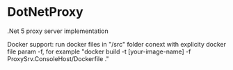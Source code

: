 # DotNetProxy
 .Net 5 proxy server implementation

 Docker support: run docker files in "/src" folder conext with explicity docker file param -f, for example "docker build -t [your-image-name] -f ProxySrv.ConsoleHost/Dockerfile ."